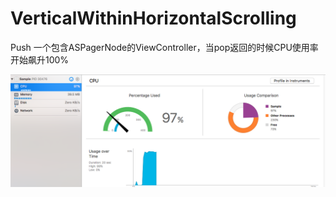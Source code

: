 # VerticalWithinHorizontalScrolling


Push 一个包含ASPagerNode的ViewController，当pop返回的时候CPU使用率开始飙升100%

![](20170801-145050.png)

